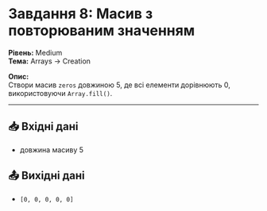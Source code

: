 # Завдання 8: Масив з повторюваним значенням

**Рівень:** Medium  
**Тема:** Arrays → Creation  

**Опис:**  
Створи масив `zeros` довжиною 5, де всі елементи дорівнюють 0, використовуючи `Array.fill()`.

---

## 📥 Вхідні дані
- довжина масиву 5

## 📤 Вихідні дані
- `[0, 0, 0, 0, 0]`